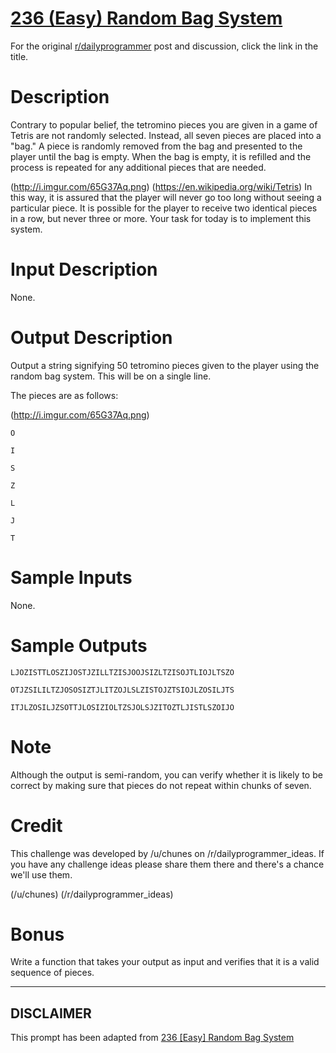 # [236 (Easy) Random Bag System](https://www.reddit.com/r/dailyprogrammer/comments/3ofsyb/20151012_challenge_236_easy_random_bag_system/)

For the original [r/dailyprogrammer](https://www.reddit.com/r/dailyprogrammer/) post and discussion, click the link in the title.

# Description
Contrary to popular belief, the tetromino pieces you are given in a game of Tetris are not randomly selected. Instead, all seven pieces are placed into a "bag." A piece is randomly removed from the bag and presented to the player until the bag is empty. When the bag is empty, it is refilled and the process is repeated for any additional pieces that are needed.  

(http://i.imgur.com/65G37Aq.png)
(https://en.wikipedia.org/wiki/Tetris)
In this way, it is assured that the player will never go too long without seeing a particular piece. It is possible for the player to receive two identical pieces in a row, but never three or more. Your task for today is to implement this system.  

# Input Description
None.  

# Output Description
Output a string signifying 50 tetromino pieces given to the player using the random bag system. This will be on a single line.

The pieces are as follows:  

(http://i.imgur.com/65G37Aq.png)

```
O
```

```
I
```

```
S
```

```
Z
```

```
L
```

```
J
```

```
T
```
# Sample Inputs
None.  

# Sample Outputs

```
LJOZISTTLOSZIJOSTJZILLTZISJOOJSIZLTZISOJTLIOJLTSZO
```

```
OTJZSILILTZJOSOSIZTJLITZOJLSLZISTOJZTSIOJLZOSILJTS
```

```
ITJLZOSILJZSOTTJLOSIZIOLTZSJOLSJZITOZTLJISTLSZOIJO
```
# Note
Although the output is semi-random, you can verify whether it is likely to be correct by making sure that pieces do not repeat within chunks of seven.  

# Credit
This challenge was developed by /u/chunes on /r/dailyprogrammer_ideas. If you have any challenge ideas please share them there and there's a chance we'll use them.

(/u/chunes)
(/r/dailyprogrammer_ideas)
# Bonus
Write a function that takes your output as input and verifies that it is a valid sequence of pieces.


----
## **DISCLAIMER**
This prompt has been adapted from [236 [Easy] Random Bag System](https://www.reddit.com/r/dailyprogrammer/comments/3ofsyb/20151012_challenge_236_easy_random_bag_system/
)
